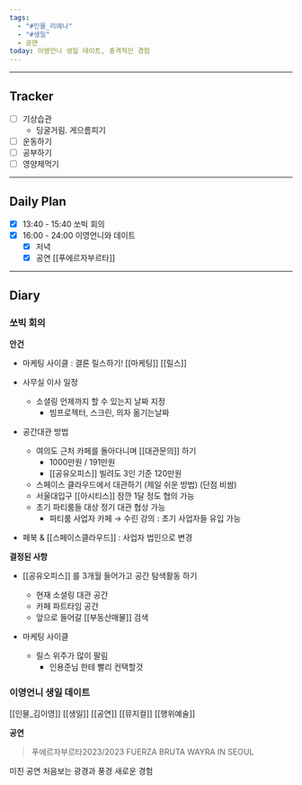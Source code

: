 ```yaml
---
tags:
  - "#인물_리에나"
  - "#생일"
  - 공연
today: 이영언니 생일 데이트, 충격적인 경험
---
```

---
## Tracker

- [ ] 기상습관
	- 딩굴거림. 게으름피기
- [ ] 운동하기
- [ ] 공부하기
- [ ] 영양제먹기

---
## Daily Plan

- [x] 13:40 - 15:40 쏘빅 회의
- [x] 16:00 - 24:00 이영언니와 데이트
	- [x] 저녁
	- [x] 공연 [[푸에르자부르타]]

---
## Diary

### 쏘빅 회의

**안건**
- 마케팅 사이클 : 결론 릴스하기! [[마케팅]] [[릴스]]
    
- 사무실 이사 일정
    
    - 소셜링 언제까지 할 수 있는지 날짜 지정
        - 빔프로젝터, 스크린, 의자 옮기는날짜
- 공간대관 방법
    
    - 여의도 근처 카페를 돌아다니며 [[대관문의]] 하기
        - 1000만원 / 191만원
        - [[공유오피스]] 빌려도 3인 기준 120만원
    - 스페이스 클라우드에서 대관하기 (제일 쉬운 방법) (단점 비쌈)
    - 서울대입구 [[아시티스]] 잠깐 1달 정도 협의 가능
    - 초기 파티룸들 대상 정기 대관 협상 가능
        - 파티룸 사업자 카페 → 수린 강의 : 초기 사업자들 유입 가능
- 페북 & [[스페이스클라우드]] : 사업자 법인으로 변경

**결정된 사항**
- [[공유오피스]] 를 3개월 들어가고 공간 탐색활동 하기
    
    - 현재 소셜링 대관 공간
    - 카페 파트타임 공간
    - 앞으로 들어갈 [[부동산매물]] 검색
    
- 마케팅 사이클
    - 릴스 위주가 많이 팔림
        - 인용준님 한테 빨리 컨택할것


### 이영언니 생일 데이트
[[인물_김이영]] [[생일]] [[공연]] [[뮤지컬]] [[행위예술]]

**공연**
>푸에르자부르타2023/2023 FUERZA BRUTA WAYRA IN SEOUL

미친 공연
처음보는 광경과 풍경
새로운 경험
